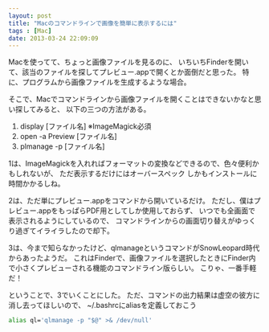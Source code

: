 ```yaml
---
layout: post
title: "Macのコマンドラインで画像を簡単に表示するには"
tags : [Mac]
date: 2013-03-24 22:09:09
---
```


Macを使ってて、ちょっと画像ファイルを見るのに、
いちいちFinderを開いて、該当のファイルを探してプレビュー.appで開くとか面倒だと思った。
特に、プログラムから画像ファイルを生成するような場合。

そこで、Macでコマンドラインから画像ファイルを開くことはできないかなと思い探してみると、
以下の三つの方法がある。

1. display [ファイル名] ※ImageMagick必須
2. open -a Preview [ファイル名]
3. plmanage -p [ファイル名]

1は、ImageMagickを入れればフォーマットの変換などできるので、色々便利かもしれないが、
ただ表示するだけにはオーバースペック
しかもインストールに時間かかるしね。

2は、ただ単にプレビュー.appをコマンドから開いているだけ。
ただし、僕はプレビュー.appをもっぱらPDF用としてしか使用しておらず、
いつでも全画面で表示されるようにしているので、
コマンドラインからの画面切り替えがゆっくり過ぎてイライラしたので却下。


3は、今まで知らなかったけど、qlmanageというコマンドがSnowLeopard時代からあったようだ。
これはFinderで、画像ファイルを選択したときにFinder内で小さくプレビューされる機能のコマンドライン版らしい。
こりゃ、一番手軽だ！



ということで、3でいくことにした。
ただ、コマンドの出力結果は虚空の彼方に消し去ってほしいので、
~/.bashrcにaliasを定義しておこう

```bash
alias ql='qlmanage -p "$@" >& /dev/null'
```



